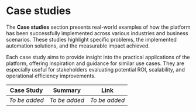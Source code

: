 # Case studies

The **Case studies** section presents real-world examples of how the platform has been successfully implemented across various industries and business scenarios. These studies highlight specific problems, the implemented automation solutions, and the measurable impact achieved.

Each case study aims to provide insight into the practical applications of the platform, offering inspiration and guidance for similar use cases. They are especially useful for stakeholders evaluating potential ROI, scalability, and operational efficiency improvements.


| Case Study | Summary | Link |
|------------|---------|------|
| _To be added_ | _To be added_ | _To be added_ |
